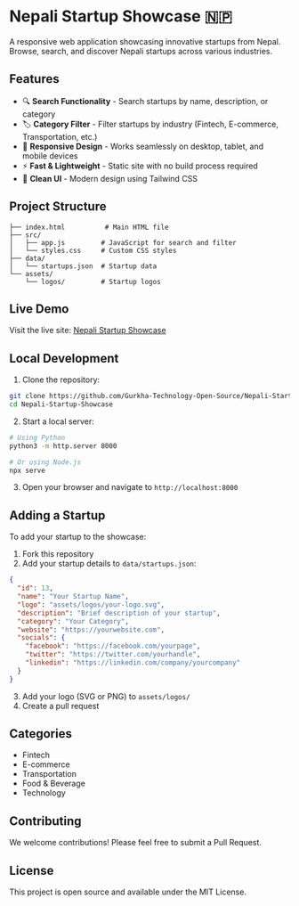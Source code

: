# Nepali Startup Showcase 🇳🇵

A responsive web application showcasing innovative startups from Nepal. Browse, search, and discover Nepali startups across various industries.

## Features

- 🔍 **Search Functionality** - Search startups by name, description, or category
- 🏷️ **Category Filter** - Filter startups by industry (Fintech, E-commerce, Transportation, etc.)
- 📱 **Responsive Design** - Works seamlessly on desktop, tablet, and mobile devices
- ⚡ **Fast & Lightweight** - Static site with no build process required
- 🎨 **Clean UI** - Modern design using Tailwind CSS

## Project Structure

```
├── index.html          # Main HTML file
├── src/
│   ├── app.js         # JavaScript for search and filter
│   └── styles.css     # Custom CSS styles
├── data/
│   └── startups.json  # Startup data
└── assets/
    └── logos/         # Startup logos
```

## Live Demo

Visit the live site: [Nepali Startup Showcase](https://gurkha-technology-open-source.github.io/Nepali-Startup-Showcase/)

## Local Development

1. Clone the repository:
```bash
git clone https://github.com/Gurkha-Technology-Open-Source/Nepali-Startup-Showcase.git
cd Nepali-Startup-Showcase
```

2. Start a local server:
```bash
# Using Python
python3 -m http.server 8000

# Or using Node.js
npx serve
```

3. Open your browser and navigate to `http://localhost:8000`

## Adding a Startup

To add your startup to the showcase:

1. Fork this repository
2. Add your startup details to `data/startups.json`:
```json
{
  "id": 13,
  "name": "Your Startup Name",
  "logo": "assets/logos/your-logo.svg",
  "description": "Brief description of your startup",
  "category": "Your Category",
  "website": "https://yourwebsite.com",
  "socials": {
    "facebook": "https://facebook.com/yourpage",
    "twitter": "https://twitter.com/yourhandle",
    "linkedin": "https://linkedin.com/company/yourcompany"
  }
}
```
3. Add your logo (SVG or PNG) to `assets/logos/`
4. Create a pull request

## Categories

- Fintech
- E-commerce
- Transportation
- Food & Beverage
- Technology

## Contributing

We welcome contributions! Please feel free to submit a Pull Request.

## License

This project is open source and available under the MIT License.
